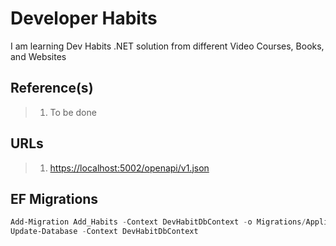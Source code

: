 # Developer Habits

I am learning Dev Habits .NET solution from different Video Courses, Books, and Websites

## Reference(s)

> 1. To be done

## URLs

> 1. <https://localhost:5002/openapi/v1.json>

## EF Migrations

```powershell
Add-Migration Add_Habits -Context DevHabitDbContext -o Migrations/Application
Update-Database -Context DevHabitDbContext
```
